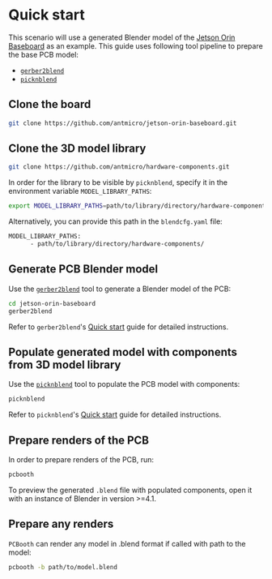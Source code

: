 # Quick start

This scenario will use a generated Blender model of the [Jetson Orin Baseboard](https://github.com/antmicro/jetson-orin-baseboard) as an example.
This guide uses following tool pipeline to prepare the base PCB model:
* [`gerber2blend`](https://github.com/antmicro/gerber2blend)
* [`picknblend`](https://github.com/antmicro/picknblend)

## Clone the board

```bash
git clone https://github.com/antmicro/jetson-orin-baseboard.git
```

## Clone the 3D model library

```bash
git clone https://github.com/antmicro/hardware-components.git
```

In order for the library to be visible by `picknblend`, specify it in the environment variable `MODEL_LIBRARY_PATHS`:

```bash
export MODEL_LIBRARY_PATHS=path/to/library/directory/hardware-components/
```

Alternatively, you can provide this path in the `blendcfg.yaml` file:

```bash
MODEL_LIBRARY_PATHS:
      - path/to/library/directory/hardware-components/
```

## Generate PCB Blender model

Use the [`gerber2blend`](https://github.com/antmicro/gerber2blend) tool to generate a Blender model of the PCB:

```bash
cd jetson-orin-baseboard
gerber2blend
```

Refer to `gerber2blend`'s [Quick start](https://antmicro.github.io/gerber2blend/quickstart.html) guide for detailed instructions.

## Populate generated model with components from 3D model library

Use the [`picknblend`](https://github.com/antmicro/antmicro-picknblend) tool to populate the PCB model with components:

```bash
picknblend
```

Refer to `picknblend`'s [Quick start](https://antmicro.github.io/picknblend/quickstart.html) guide for detailed instructions.

## Prepare renders of the PCB

In order to prepare renders of the PCB, run:

```bash
pcbooth
```

To preview the generated `.blend` file with populated components, open it with an instance of Blender in version >=4.1.

## Prepare any renders 

`PCBooth` can render any model in .blend format if called with path to the model:

```bash
pcbooth -b path/to/model.blend
```